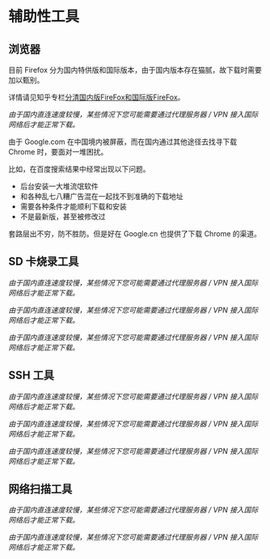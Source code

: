 # 辅助性工具

## 浏览器

<Tool
    url="https://www.mozilla.org/zh-CN/firefox/all/"
    name="FireFox"
    :platforms="['linux','win','mac','android','ios']"
    description="Mozilla Firefox，通称 Firefox，中文也通称火狐，是一个自由及开源的网页浏览器，由 Mozilla 基金会及其子公司 Mozilla 公司开发。"
/>

目前 Firefox 分为国内特供版和国际版本，由于国内版本存在猫腻，故下载时需要加以甄别。

详情请见知乎专栏[分清国内版FireFox和国际版FireFox](https://zhuanlan.zhihu.com/p/104291339)。

*由于国内直连速度较慢，某些情况下您可能需要通过代理服务器 / VPN 接入国际网络后才能正常下载。*

<Tool
    url="https://www.google.cn/chrome/"
    name="Chrome"
    :platforms="['linux','win','mac','android','ios']"
    description="Google Chrome 是由 Google 开发的免费网页浏览器。Google Chrome 本身是非自由软件，未开放全部源代码。"
/>

由于 Google.com 在中国境内被屏蔽，而在国内通过其他途径去找寻下载 Chrome 时，要面对一堆困扰。

比如，在百度搜索结果中经常出现以下问题。

 - 后台安装一大堆流氓软件
 - 和各种乱七八糟广告混在一起找不到准确的下载地址
 - 需要各种条件才能顺利下载和安装
 - 不是最新版，甚至被修改过

套路层出不穷，防不胜防。但是好在 Google.cn 也提供了下载 Chrome 的渠道。

## SD 卡烧录工具

<Tool
    url="https://www.balena.io/etcher/"
    name="balenaEtcher"
    :platforms="['linux','win','mac']"
    description="balenaEtcher 是一款操作非常简单的可移动磁盘映像档制作软件，这款软件为用户提供傻瓜式的可移动磁盘映像档制作方法。"
/>

*由于国内直连速度较慢，某些情况下您可能需要通过代理服务器 / VPN 接入国际网络后才能正常下载。*

<Tool
    url="https://rufus.ie/"
    name="Rufus"
    :platforms="['win']"
    description="Rufus 是一个可以帮助格式化和创建可引导可移动磁盘（Live USB）的开源工具，用户可以免费下载并使用。"
/>

*由于国内直连速度较慢，某些情况下您可能需要通过代理服务器 / VPN 接入国际网络后才能正常下载。*

<Tool
    url="https://sourceforge.net/projects/win32diskimager/"
    name="Win32 Disk Imager"
    :platforms="['win']"
    description="Win32 Disk Imager 是一款开源的可移动磁盘映像档制作及写入软件。"
/>

*由于国内直连速度较慢，某些情况下您可能需要通过代理服务器 / VPN 接入国际网络后才能正常下载。*

## SSH 工具

<Tool
    url="https://www.bitvise.com/ssh-client-download"
    name="Bitvise SSH"
    :platforms="['win']"
    description="Bitvise SSH 是一款支持 SSH 和 SFTP 的 Windows 客户端。由 Bitvise 开发和提供专业支持。这款 SSH 客户端性能强悍，易于安装、便于使用。"
/>

*由于国内直连速度较慢，某些情况下您可能需要通过代理服务器 / VPN 接入国际网络后才能正常下载。*

<Tool
    url="https://www.chiark.greenend.org.uk/~sgtatham/putty/latest.html"
    name="PuTTY"
    :platforms="['linux','win','mac']"
    description="PuTTY 是一个 Telnet、SSH、rlogin、纯 TCP 以及串行接口连接软件。整个软件体积不到 1M 大小，但是功能俱全，不需要安装，直接下载就可使用。"
/>

*由于国内直连速度较慢，某些情况下您可能需要通过代理服务器 / VPN 接入国际网络后才能正常下载。*

<Tool
    url="https://play.google.com/store/apps/details?id=com.sonelli.juicessh"
    name="JuiceSSH"
    :platforms="['android']"
    description="Android 端最好用的 SSH 工具。"
/>

*由于国内直连速度较慢，某些情况下您可能需要通过代理服务器 / VPN 接入国际网络后才能正常下载。*

## 网络扫描工具

<Tool
    url="https://www.advanced-ip-scanner.com/cn/"
    name="Advanced IP Scanner"
    :platforms="['win']"
    description="可靠且免费的网络扫描器，用户可以使用这个软件扫描所在网段下的在线设备，并获取同一局域网下的设备 IP、主机名、MAC 地址等资讯。"
/>

*由于国内直连速度较慢，某些情况下您可能需要通过代理服务器 / VPN 接入国际网络后才能正常下载。*

<Tool
    url="https://www.fing.com/products/fing-app"
    name="Fing"
    :platforms="['android','ios']"
    description="用于 Android 和 IOS 的网络扫描工具。"
/>

*由于国内直连速度较慢，某些情况下您可能需要通过代理服务器 / VPN 接入国际网络后才能正常下载。*